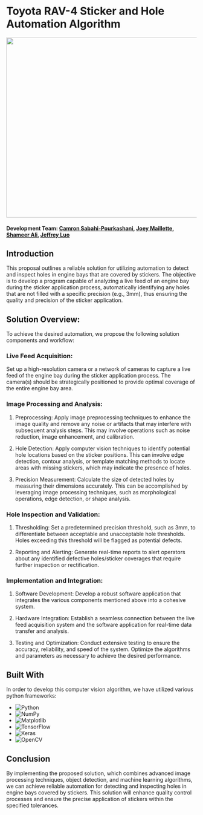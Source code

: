 # Toyota RAV-4 Sticker and Hole Automation Algorithm


<p align="center">
  <img width="910" height="476" src="https://github.com/joeymaillette04/ToyotaCV/assets/71158927/2013dad9-ea8d-4242-b627-1b55092d4469">
</p>

#### Development Team: [Camron Sabahi-Pourkashani](https://github.com/csabahi), [Joey Maillette](https://github.com/joeymaillette04), [Shameer Ali](https://github.com/shvhmeer786), [Jeffrey Luo](https://github.com/Jeffbhluo)


## Introduction
This proposal outlines a reliable solution for utilizing automation to detect and inspect holes in engine bays that are covered by stickers. The objective is to develop a program capable of analyzing a live feed of an engine bay during the sticker application process, automatically identifying any holes that are not filled with a specific precision (e.g., 3mm), thus ensuring the quality and precision of the sticker application.

## Solution Overview:
To achieve the desired automation, we propose the following solution components and workflow:

### Live Feed Acquisition: 
Set up a high-resolution camera or a network of cameras to capture a live feed of the engine bay during the sticker application process. The camera(s) should be strategically positioned to provide optimal coverage of the entire engine bay area.

### Image Processing and Analysis:
1. Preprocessing: Apply image preprocessing techniques to enhance the image quality and remove any noise or artifacts that may interfere with subsequent analysis steps. This may involve operations such as noise reduction, image enhancement, and calibration.

2. Hole Detection: Apply computer vision techniques to identify potential hole locations based on the sticker positions. This can involve edge detection, contour analysis, or template matching methods to locate areas with missing stickers, which may indicate the presence of holes.

3. Precision Measurement: Calculate the size of detected holes by measuring their dimensions accurately. This can be accomplished by leveraging image processing techniques, such as morphological operations, edge detection, or shape analysis.

### Hole Inspection and Validation:
1. Thresholding: Set a predetermined precision threshold, such as 3mm, to differentiate between acceptable and unacceptable hole thresholds. Holes exceeding this threshold will be flagged as potential defects.

2. Reporting and Alerting: Generate real-time reports to alert operators about any identified defective holes/sticker coverages that require further inspection or rectification.

### Implementation and Integration:
1. Software Development: Develop a robust software application that integrates the various components mentioned above into a cohesive system.

2. Hardware Integration: Establish a seamless connection between the live feed acquisition system and the software application for real-time data transfer and analysis.

3. Testing and Optimization: Conduct extensive testing to ensure the accuracy, reliability, and speed of the system. Optimize the algorithms and parameters as necessary to achieve the desired performance.

## Built With
In order to develop this computer vision algorithm, we have utilized various python frameworks:

* ![Python](https://img.shields.io/badge/python-3670A0?style=for-the-badge&logo=python&logoColor=ffdd54)
* ![NumPy](https://img.shields.io/badge/numpy-%23013243.svg?style=for-the-badge&logo=numpy&logoColor=white)
* ![Matplotlib](https://img.shields.io/badge/Matplotlib-%23ffffff.svg?style=for-the-badge&logo=Matplotlib&logoColor=black)
* ![TensorFlow](https://img.shields.io/badge/TensorFlow-%23FF6F00.svg?style=for-the-badge&logo=TensorFlow&logoColor=white)
* ![Keras](https://img.shields.io/badge/Keras-%23D00000.svg?style=for-the-badge&logo=Keras&logoColor=white)
* ![OpenCV](https://img.shields.io/badge/opencv-%23white.svg?style=for-the-badge&logo=opencv&logoColor=white)


## Conclusion
By implementing the proposed solution, which combines advanced image processing techniques, object detection, and machine learning algorithms, we can achieve reliable automation for detecting and inspecting holes in engine bays covered by stickers. This solution will enhance quality control processes and ensure the precise application of stickers within the specified tolerances.
